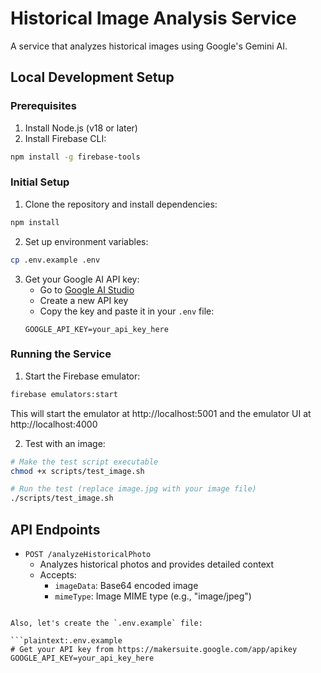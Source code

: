 # Historical Image Analysis Service

A service that analyzes historical images using Google's Gemini AI.

## Local Development Setup

### Prerequisites

1. Install Node.js (v18 or later)
2. Install Firebase CLI:
```bash
npm install -g firebase-tools
```

### Initial Setup

1. Clone the repository and install dependencies:
```bash
npm install
```

2. Set up environment variables:
```bash
cp .env.example .env
```

3. Get your Google AI API key:
   - Go to [Google AI Studio](https://makersuite.google.com/app/apikey)
   - Create a new API key
   - Copy the key and paste it in your `.env` file:
   ```
   GOOGLE_API_KEY=your_api_key_here
   ```

### Running the Service

1. Start the Firebase emulator:
```bash
firebase emulators:start
```
This will start the emulator at http://localhost:5001 and the emulator UI at http://localhost:4000

2. Test with an image:
```bash
# Make the test script executable
chmod +x scripts/test_image.sh

# Run the test (replace image.jpg with your image file)
./scripts/test_image.sh
```

## API Endpoints

- `POST /analyzeHistoricalPhoto`
  - Analyzes historical photos and provides detailed context
  - Accepts: 
    - `imageData`: Base64 encoded image
    - `mimeType`: Image MIME type (e.g., "image/jpeg")
```

Also, let's create the `.env.example` file:

```plaintext:.env.example
# Get your API key from https://makersuite.google.com/app/apikey
GOOGLE_API_KEY=your_api_key_here
```

